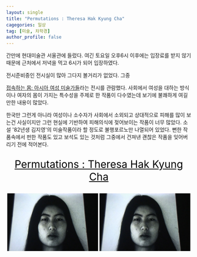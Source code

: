 ```yaml
---
layout: single
title: "Permutations : Theresa Hak Kyung Cha"
cagegories: 일상
tag: [미술, 차학경]
author_profile: false
---
```

<p>간만에 현대미술관 서울관에 들렀다. 여긴 토요일 오후6시 이후에는 입장료를 받지 않기때문에 근처에서 저녁을 먹고 6시가 되어 입장하였다.</p>
전시준비중인 전시실이 많아 그다지 볼거리가 없었다. 그중 <p><A href="https://www.mmca.go.kr/exhibitions/exhibitionsDetail.do?exhFlag=1&exhId=202403220001770">접속하는 몸: 아시아 여성 미술가들</A>라는 전시를 관람했다. 사회에서 여성을 대하는 방식이나 여자의 몸이 가지는 특수성을 주제로 한 작품이 다수였는데 보기에 불쾌하게 여길만한 내용이 많았다.</p>
<p>한국만 그런게 아니라 여성이나 소수자가 사회에서 소외되고 상대적으로 피해를 많이 보는건 사실이지만 그런 현실에 기반하여 피해의식에 젖어보이는 작품이 너무 많았다. 소설 '82년생 김지영'의 미술작품이라 할 정도로 불행포르노만 나열되어 있었다. 뻔한 작품속에서 펀한 작품도 있고 보석도 있는 것처럼 그중에서 건져낸 괜찮은 작품을 잊어버리기 전에 적어본다.</p>

<p style="text-align: center; color: black; text-decoration : underline; font-size:200%;">Permutations : Theresa Hak Kyung Cha</p>
<p align="center">  
    <img src="/assets/images/2024-10-12-Permutations Theresa Hak Kyung Cha/Permutations 01.jpg" align="center" width="49%">
    <img src="/assets/images/2024-10-12-Permutations Theresa Hak Kyung Cha/Permutations 01.jpg" align="center" width="49%">
</p>

<p></p>
<p></p>
<p></p>
<p></p>
